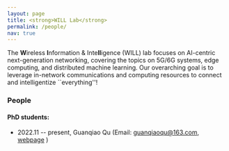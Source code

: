 ```yaml
---
layout: page
title: <strong>WILL Lab</strong>
permalink: /people/
nav: true
---
```


The <strong>W</strong>ireless <strong>I</strong>nformation & Inte<strong>ll</strong>igence (WILL) lab focuses on AI-centric next-generation networking, covering the topics on 5G/6G systems, edge computing, and distributed machine learning. Our overarching goal is to leverage in-network communications and computing resources to connect and intelligentize ``everything''!

### People

#### PhD students:

- 2022.11 -- present, Guanqiao Qu (Email: guanqiaoqu@163.com, <a href=http://www.example.com>webpage</a> )


